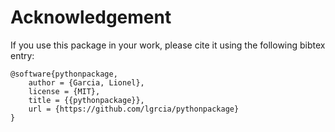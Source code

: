 # Acknowledgement

If you use this package in your work, please cite it using the following bibtex entry:

```
@software{pythonpackage,
    author = {Garcia, Lionel},
    license = {MIT},
    title = {{pythonpackage}},
    url = {https://github.com/lgrcia/pythonpackage}
}
```